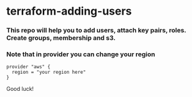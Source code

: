 # terraform-adding-users
### This repo will help you to add users, attach key pairs, roles. Create groups, membership and s3.

### Note that in provider you can change your region

```
provider "aws" {
  region = "your region here"
}
```

Good luck!